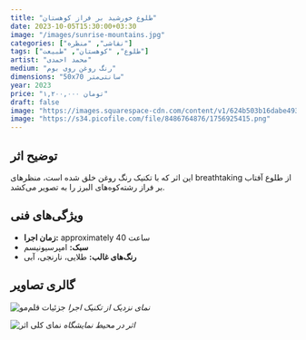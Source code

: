 ```yaml
---
title: "طلوع خورشید بر فراز کوهستان"
date: 2023-10-05T15:30:00+03:30
image: "/images/sunrise-mountains.jpg"
categories: ["نقاشی", "منظره"]
tags: ["طلوع", "کوهستان", "طبیعت"]
artist: "محمد احمدی"
medium: "رنگ روغن روی بوم"
dimensions: "50x70 سانتی‌متر"
year: 2023
price: "۱,۲۰۰,۰۰۰ تومان"
draft: false
image: "https://images.squarespace-cdn.com/content/v1/624b503b16dabe4934de72a7/1649102926021-PZ5Q1W0ZO6L00ZXZ2SWO/EmptyName-56.jpg?format=2500w"
image: "https://s34.picofile.com/file/8486764876/1756925415.png"
---
```


## توضیح اثر

این اثر که با تکنیک رنگ روغن خلق شده است، منظرهای breathtaking از طلوع آفتاب بر فراز رشته‌کوه‌های البرز را به تصویر می‌کشد.

## ویژگی‌های فنی

-   **زمان اجرا:** approximately 40 ساعت
-   **سبک:** امپرسیونیسم
-   **رنگ‌های غالب:** طلایی، نارنجی، آبی

## گالری تصاویر

![جزئیات قلم‌مو](/images/brush-detail.jpg)
*نمای نزدیک از تکنیک اجرا*

![نمای کلی اثر](/images/full-view.jpg)
*اثر در محیط نمایشگاه*
